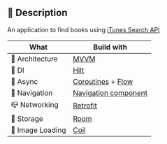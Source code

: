 ## :scroll: Description

An application to find books using [iTunes Search API](https://developer.apple.com/library/archive/documentation/AudioVideo/Conceptual/iTuneSearchAPI/index.html)

| What | Build with |
| --- | --- |
| :construction: Architecture | [MVVM](https://developer.android.com/topic/libraries/architecture/viewmodel) |
| :syringe: DI | [Hilt](https://developer.android.com/training/dependency-injection/hilt-android) |
| :vertical_traffic_light: Async | [Coroutines](https://developer.android.com/kotlin/coroutines) + [Flow](https://developer.android.com/kotlin/flow) |
| :round_pushpin: Navigation | [Navigation component](https://developer.android.com/guide/navigation/navigation-getting-started) |
| :mailbox_closed: Networking | [Retrofit](https://github.com/square/retrofit) |
| :floppy_disk: Storage | [Room](https://developer.android.com/training/data-storage/room) |
| :art: Image Loading | [Coil](https://github.com/coil-kt/coil) |
